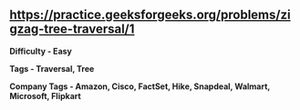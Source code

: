 ## https://practice.geeksforgeeks.org/problems/zigzag-tree-traversal/1

**Difficulty - Easy**

**Tags - Traversal, Tree**

**Company Tags - Amazon, Cisco, FactSet, Hike, Snapdeal, Walmart, Microsoft, Flipkart**
